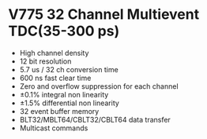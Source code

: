 <!-- V775.md --- 
;; 
;; Description: 
;; Author: Hongyi Wu(吴鸿毅)
;; Email: wuhongyi@qq.com 
;; Created: 三 5月 31 13:50:27 2017 (+0800)
;; Last-Updated: 三 5月 31 13:54:33 2017 (+0800)
;;           By: Hongyi Wu(吴鸿毅)
;;     Update #: 1
;; URL: http://wuhongyi.cn -->

# V775  32 Channel Multievent TDC(35-300 ps)

- High channel density
- 12 bit resolution 
- 5.7 us / 32 ch conversion time
- 600 ns fast clear time
- Zero and overflow suppression for each channel
- ±0.1% integral non linearity
- ±1.5% differential non linearity
- 32 event buffer memory
- BLT32/MBLT64/CBLT32/CBLT64 data transfer
- Multicast commands







<!-- V775.md ends here -->
